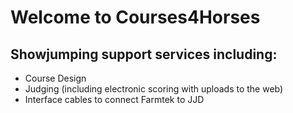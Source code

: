 # Welcome to Courses4Horses

## Showjumping support services including:

  - Course Design
  - Judging (including electronic scoring with uploads to the web)
  - Interface cables to connect Farmtek to JJD